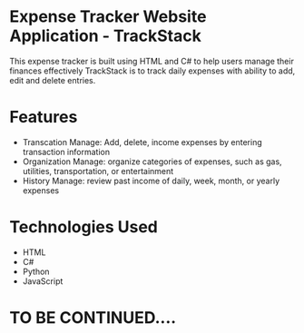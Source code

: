 # Expense Tracker Website Application - TrackStack
  This expense tracker is built using HTML and C# to help users manage their finances effectively
  TrackStack is to track daily expenses with ability to add, edit and delete entries.

# Features 
* Transcation Manage: Add, delete, income expenses by entering transaction information
* Organization Manage: organize categories of expenses, such as gas, utilities, transportation, or entertainment
* History Manage: review past income of daily, week, month, or yearly expenses

# Technologies Used
* HTML
* C#
* Python
* JavaScript

# TO BE CONTINUED....
  
